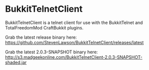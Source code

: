 BukkitTelnetClient
==================

BukkitTelnetClient is a telnet client for use with the BukkitTelnet and TotalFreedomMod CraftBukkit plugins.

Grab the latest release binary here:
https://github.com/StevenLawson/BukkitTelnetClient/releases/latest

Grab the latest 2.0.3-SNAPSHOT binary here:
http://s3.madgeekonline.com/BukkitTelnetClient-2.0.3-SNAPSHOT-shaded.jar
